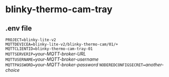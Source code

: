 # blinky-thermo-cam-tray
## .env file
`PROJECT=blinky-lite-v2`  
`MQTTDEVICEA=blinky-lite-v2/blinky-thermo-cam/01/+`  
`MQTTCLIENTID=blinky-thermo-cam-tray-01`  
`MQTTSERVERIP=`*your-MQTT-broker-URL*  
`MQTTUSERNAME=`*your-MQTT-broker-username*  
`MQTTPASSWORD=`*your-MQTT-broker-password*
`NODEREDCONFIGSECRET=`*another-choice*    

